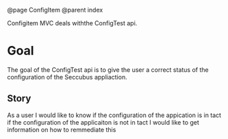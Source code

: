 @page ConfigItem
@parent index

Configitem MVC deals withthe ConfigTest api.

Goal
====
The goal of the ConfigTest api is to give the user a correct status of the 
configuration of the Seccubus appliaction.

Story
-----
As a user I would like to know if the configuration of the appication is in tact
if the configuration of the applicaiton is not in tact I would like to get 
information on how to remmediate this
